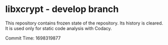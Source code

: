 # libxcrypt - develop branch

This repository contains frozen state of the repository.
Its history is cleared. It is used only for static code
analysis with Codacy.

Commit Time: 1698319877